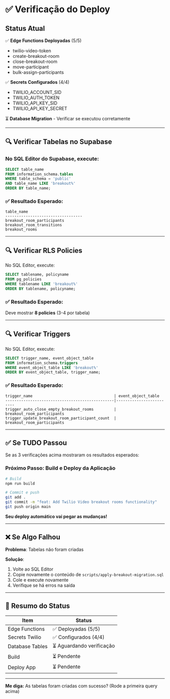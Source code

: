 # ✅ Verificação do Deploy

## Status Atual

✅ **Edge Functions Deployadas** (5/5)
- twilio-video-token
- create-breakout-room
- close-breakout-room
- move-participant
- bulk-assign-participants

✅ **Secrets Configurados** (4/4)
- TWILIO_ACCOUNT_SID
- TWILIO_AUTH_TOKEN
- TWILIO_API_KEY_SID
- TWILIO_API_KEY_SECRET

⏳ **Database Migration** - Verificar se executou corretamente

---

## 🔍 Verificar Tabelas no Supabase

### No SQL Editor do Supabase, execute:

```sql
SELECT table_name 
FROM information_schema.tables 
WHERE table_schema = 'public' 
AND table_name LIKE 'breakout%'
ORDER BY table_name;
```

### ✅ Resultado Esperado:

```
table_name
----------------------------------
breakout_room_participants
breakout_room_transitions
breakout_rooms
```

---

## 🔍 Verificar RLS Policies

No SQL Editor, execute:

```sql
SELECT tablename, policyname 
FROM pg_policies 
WHERE tablename LIKE 'breakout%'
ORDER BY tablename, policyname;
```

### ✅ Resultado Esperado:

Deve mostrar **8 policies** (3-4 por tabela)

---

## 🔍 Verificar Triggers

No SQL Editor, execute:

```sql
SELECT trigger_name, event_object_table
FROM information_schema.triggers
WHERE event_object_table LIKE 'breakout%'
ORDER BY event_object_table, trigger_name;
```

### ✅ Resultado Esperado:

```
trigger_name                                    | event_object_table
------------------------------------------------|-------------------------
trigger_auto_close_empty_breakout_rooms         | breakout_room_participants
trigger_update_breakout_room_participant_count  | breakout_room_participants
```

---

## ✅ Se TUDO Passou

Se as 3 verificações acima mostraram os resultados esperados:

### **Próximo Passo: Build e Deploy da Aplicação**

```bash
# Build
npm run build

# Commit e push
git add .
git commit -m "feat: Add Twilio Video breakout rooms functionality"
git push origin main
```

**Seu deploy automático vai pegar as mudanças!**

---

## ❌ Se Algo Falhou

**Problema**: Tabelas não foram criadas

**Solução**: 
1. Volte ao SQL Editor
2. Copie novamente o conteúdo de `scripts/apply-breakout-migration.sql`
3. Cole e execute novamente
4. Verifique se há erros na saída

---

## 🎯 Resumo do Status

| Item | Status |
|------|--------|
| Edge Functions | ✅ Deployadas (5/5) |
| Secrets Twilio | ✅ Configurados (4/4) |
| Database Tables | ⏳ Aguardando verificação |
| Build | ⏳ Pendente |
| Deploy App | ⏳ Pendente |

---

**Me diga:** As tabelas foram criadas com sucesso? (Rode a primeira query acima)

